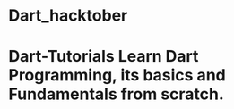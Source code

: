 # Dart_hacktober
# Dart-Tutorials Learn Dart Programming, its basics and Fundamentals from scratch. 
